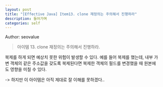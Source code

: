 ```yaml
---
layout: post
title: "[Effective Java] Item13. clone 재정의는 주의해서 진행하라"
description: 들어가며
categories: self
---
```


Author: seovalue

> 아이템 13. clone 재정의는 주의해서 진행하라.

복제를 하게 되면 예상치 못한 위험이 발생할 수 있다. 예를 들어 복제를 했는데, 내부 가변 객체의 같은 주소값을 갖도록 복제된다면 복제한 객체의 필드를 변경했을 때 원본에도 영향을 미칠 수 있다.

-> 하지만 이 아이템은 아직 제대로 잘 이해를 못하겠다.. 
